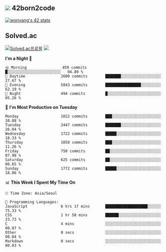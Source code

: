 
## <img src="https://img.shields.io/badge/-000000?style=flat&logo=42&logoColor=white"> 42born2code
<!--[![wonyang's 42 stats](https://badge42.vercel.app/api/v2/cl5nhe5b6007809kydha7ht42/stats?cursusId=21&coalitionId=88)](https://profile.intra.42.fr/users/wonyang)-->

[![wonyang's 42 stats](https://badge.mediaplus.ma/starryblue/wonyang?1337Badge=off&UM6P=off)](https://github.com/oakoudad/badge42)

## Solved.ac
[![Solved.ac프로필](http://mazassumnida.wtf/api/v2/generate_badge?boj=bennyws)](https://solved.ac/bennyws)
<a href="https://solved.ac/bennyws"><img src="http://mazandi.herokuapp.com/api?handle=bennyws&theme=cold"/></a>

<!--START_SECTION:waka-->
**I'm a Night 🦉** 

```text
🌞 Morning                459 commits         █░░░░░░░░░░░░░░░░░░░░░░░░   04.89 % 
🌆 Daytime                2600 commits        ███████░░░░░░░░░░░░░░░░░░   27.67 % 
🌃 Evening                5843 commits        ████████████████░░░░░░░░░   62.19 % 
🌙 Night                  494 commits         █░░░░░░░░░░░░░░░░░░░░░░░░   05.26 % 
```
📅 **I'm Most Productive on Tuesday** 

```text
Monday                   1022 commits        ███░░░░░░░░░░░░░░░░░░░░░░   10.88 % 
Tuesday                  2447 commits        ███████░░░░░░░░░░░░░░░░░░   26.04 % 
Wednesday                1722 commits        █████░░░░░░░░░░░░░░░░░░░░   18.33 % 
Thursday                 1058 commits        ███░░░░░░░░░░░░░░░░░░░░░░   11.26 % 
Friday                   750 commits         ██░░░░░░░░░░░░░░░░░░░░░░░   07.98 % 
Saturday                 625 commits         ██░░░░░░░░░░░░░░░░░░░░░░░   06.65 % 
Sunday                   1772 commits        █████░░░░░░░░░░░░░░░░░░░░   18.86 % 
```


📊 **This Week I Spent My Time On** 

```text
🕑︎ Time Zone: Asia/Seoul

💬 Programming Languages: 
JavaScript               6 hrs 17 mins       ███████████████████░░░░░░   75.33 % 
CSS                      1 hr 58 mins        ██████░░░░░░░░░░░░░░░░░░░   23.73 % 
C                        4 mins              ░░░░░░░░░░░░░░░░░░░░░░░░░   00.87 % 
Other                    0 secs              ░░░░░░░░░░░░░░░░░░░░░░░░░   00.04 % 
Markdown                 0 secs              ░░░░░░░░░░░░░░░░░░░░░░░░░   00.03 % 
```


<!--END_SECTION:waka-->

